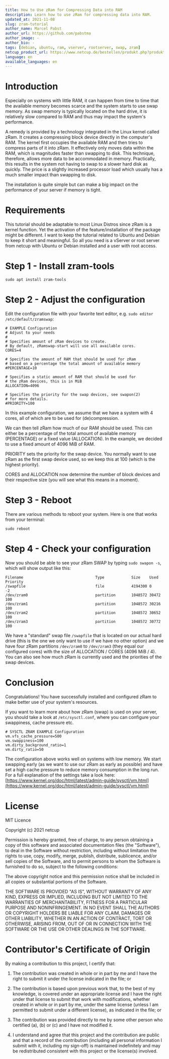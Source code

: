 ```yaml
---
title: How to Use zRam for Compressing Data into RAM
description: Learn how to use zRam for compressing data into RAM.
updated_at: 2021-11-08
slug: zram-tutorial
author_name: Marcel Pabst
author_url: https://github.com/pabstma
author_image: -
author_bio: -
tags: [debian, ubuntu, ram, vserver, rootserver, swap, zram]
netcup_product_url: https://www.netcup.de/bestellen/produkt.php?produkt=2951
language: en
available_languages: en
---
```


# Introduction

Especially on systems with little RAM, it can happen from time to time that the available memory becomes scarce and the system starts to use swap memory. As swap memory is typically located on the hard drive, it is relatively slow compared to RAM and thus may impact the system's performance.

A remedy is provided by a technology integrated in the Linux kernel called zRam. It creates a compressing block device directly in the computer's RAM. The kernel first occupies the available RAM and then tries to compress parts of it into zRam. It effectively only moves data within the RAM, which is magnitudes faster than swapping to disk. This technique, therefore, allows more data to be accommodated in memory. Practically, this results in the system not having to swap to a slower hard disk as quickly. The price is a slightly increased processor load which usually has a much smaller impact than swapping to disk.

The installation is quite simple but can make a big impact on the performance of your server if memory is tight.

# Requirements

This tutorial should be adaptable to most Linux Distros since zRam is a kernel function. Yet the activation of the feature/installation of the package might be different. I want to keep the tutorial related to Ubuntu and Debian to keep it short and meaningful. So all you need is a vServer or root server from netcup with Ubuntu or Debian installed and a user with root access.

# Step 1 - Install zram-tools

```
sudo apt install zram-tools
```

# Step 2 - Adjust the configuration

Edit the configuration file with your favorite text editor, e.g. `sudo editor /etc/default/zramswap`:

```
# EXAMPLE Configuration
# Adjust to your needs
#
# Specifies amount of zRam devices to create.
# By default, zRamswap-start will use all available cores.
CORES=4

# Specifies the amount of RAM that should be used for zRam
# based on a percentage the total amount of available memory
#PERCENTAGE=10

# Specifies a static amount of RAM that should be used for
# the zRam devices, this is in MiB
ALLOCATION=4096

# Specifies the priority for the swap devices, see swapon(2)
# for more details.
#PRIORITY=100
```

In this example configuration, we assume that we have a system with 4 cores, all of which are to be used for (de)compression.

We can then tell zRam how much of our RAM should be used. This can either be a percentage of the total amount of available memory (PERCENTAGE) or a fixed value (ALLOCATION). In the example, we decided to use a fixed amount of 4096 MiB of RAM.

PRIORITY sets the priority for the swap device. You normally want to use zRam as the first swap device used, so we keep this at 100 (which is the highest priority).

CORES and ALLOCATION now determine the number of block devices and their respective size (you will see what this means in a moment).

# Step 3 - Reboot

There are various methods to reboot your system. Here is one that works from your terminal:

```
sudo reboot
```

# Step 4 - Check your configuration

Now you should be able to see your zRam SWAP by typing `sudo swapon -s`, which will show output like this:

```
Filename                                Type            Size    Used    Priority
/swapfile                               file            4194300 0       -2
/dev/zram0                              partition       1048572 30472   100
/dev/zram1                              partition       1048572 30216   100
/dev/zram2                              partition       1048572 30652   100
/dev/zram3                              partition       1048572 30772   100
```

We have a "standard" swap file `/swapfile` that is located on our actual hard drive (this is the one we only want to use if we have no other option) and we have four zRam partitions `/dev/zram0` to `/dev/zram3` (they equal our configured cores) with the size of ALLOCATION / CORES (4096 MiB / 4). You can also see how much zRam is currently used and the priorities of the swap devices.

# Conclusion

Congratulations! You have successfully installed and configured zRam to make better use of your system's resources.

If you want to learn more about how zRam (swap) is used on your server, you should take a look at `/etc/sysctl.conf`, where you can configure your swappiness, cache pressure etc.

```
# SYSCTL ZRAM EXAMPLE Configuration
vm.vfs_cache_pressure=500
vm.swappiness=100
vm.dirty_background_ratio=1
vm.dirty_ratio=50
```

The configuration above works well on systems with low memory. We start swapping early (as we want to use our zRam as early as possible) and have set a high cache pressure to reduce memory consumption in the long run. For a full explanation of the settings take a look here: [https://www.kernel.org/doc/html/latest/admin-guide/sysctl/vm.html](https://www.kernel.org/doc/html/latest/admin-guide/sysctl/vm.html)

# License

MIT Licence

Copyright (c) 2021 netcup

Permission is hereby granted, free of charge, to any person obtaining a copy
of this software and associated documentation files (the "Software"), to deal
in the Software without restriction, including without limitation the rights
to use, copy, modify, merge, publish, distribute, sublicence, and/or sell
copies of the Software, and to permit persons to whom the Software is
furnished to do so, subject to the following conditions:

The above copyright notice and this permission notice shall be included in all
copies or substantial portions of the Software.

THE SOFTWARE IS PROVIDED "AS IS", WITHOUT WARRANTY OF ANY KIND, EXPRESS OR
IMPLIED, INCLUDING BUT NOT LIMITED TO THE WARRANTIES OF MERCHANTABILITY,
FITNESS FOR A PARTICULAR PURPOSE AND NONINFRINGEMENT. IN NO EVENT SHALL THE
AUTHORS OR COPYRIGHT HOLDERS BE LIABLE FOR ANY CLAIM, DAMAGES OR OTHER
LIABILITY, WHETHER IN AN ACTION OF CONTRACT, TORT OR OTHERWISE, ARISING FROM,
OUT OF OR IN CONNECTION WITH THE SOFTWARE OR THE USE OR OTHER DEALINGS IN THE
SOFTWARE.

# Contributor's Certificate of Origin

By making a contribution to this project, I certify that:

1.  The contribution was created in whole or in part by me and I have the right to submit it under the license indicated in the file; or

2.  The contribution is based upon previous work that, to the best of my knowledge, is covered under an appropriate license and I have the right under that license to submit that work with modifications, whether created in whole or in part by me, under the same license (unless I am permitted to submit under a different license), as indicated in the file; or

3.  The contribution was provided directly to me by some other person who certified (a), (b) or (c) and I have not modified it.

4.  I understand and agree that this project and the contribution are public and that a record of the contribution (including all personal information I submit with it, including my sign-off) is maintained indefinitely and may be redistributed consistent with this project or the license(s) involved.
